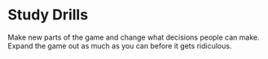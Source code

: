 # Study Drills
Make new parts of the game and change what decisions people can make.   
Expand the game out as much as you can before it gets ridiculous.   
